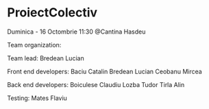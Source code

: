 # ProiectColectiv

Duminica - 16 Octombrie 11:30 @Cantina Hasdeu


Team organization:

Team lead: Bredean Lucian

Front end developers: Baciu Catalin
                      Bredean Lucian
                      Ceobanu Mircea
                      
Back end developers: Boiculese Claudiu
                     Lozba Tudor
                     Tirla Alin

Testing: Mates Flaviu
